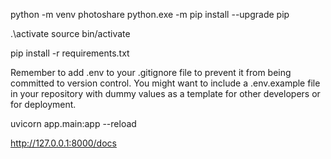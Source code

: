 
python -m venv photoshare
python.exe -m pip install --upgrade pip


.\activate
source bin/activate

pip install -r requirements.txt


Remember to add .env to your .gitignore file to prevent it from being committed to version control. You might want to include a .env.example file in your repository with dummy values as a template for other developers or for deployment.


uvicorn app.main:app --reload

http://127.0.0.1:8000/docs